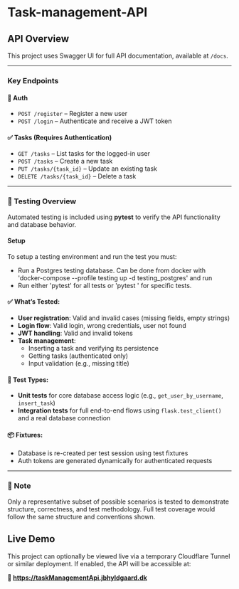 # Task-management-API
## API Overview

This project uses Swagger UI for full API documentation, available at `/docs`.

---

### Key Endpoints

#### 🔐 Auth
- `POST /register` – Register a new user
- `POST /login` – Authenticate and receive a JWT token

#### ✅ Tasks (Requires Authentication)
- `GET /tasks` – List tasks for the logged-in user
- `POST /tasks` – Create a new task
- `PUT /tasks/{task_id}` – Update an existing task
- `DELETE /tasks/{task_id}` – Delete a task

---

### 🧪 Testing Overview

Automated testing is included using **pytest** to verify the API functionality and database behavior.

#### Setup
To setup a testing environment and run the test you must:
- Run a Postgres testing database. Can be done from docker with 'docker-compose --profile testing up -d testing_postgres' and run 
- Run either 'pytest' for all tests or 'pytest <filename>' for specific tests.

#### ✅ What’s Tested:
- **User registration**: Valid and invalid cases (missing fields, empty strings)
- **Login flow**: Valid login, wrong credentials, user not found
- **JWT handling**: Valid and invalid tokens
- **Task management**:
  - Inserting a task and verifying its persistence
  - Getting tasks (authenticated only)
  - Input validation (e.g., missing title)

#### 🧱 Test Types:
- **Unit tests** for core database access logic (e.g., `get_user_by_username`, `insert_task`)
- **Integration tests** for full end-to-end flows using `flask.test_client()` and a real database connection

#### 📦 Fixtures:
- Database is re-created per test session using test fixtures
- Auth tokens are generated dynamically for authenticated requests

---

### 📝 Note
Only a representative subset of possible scenarios is tested to demonstrate structure, correctness, and test methodology. Full test coverage would follow the same structure and conventions shown.

## Live Demo

This project can optionally be viewed live via a temporary Cloudflare Tunnel or similar deployment. If enabled, the API will be accessible at:

**🔗 https://taskManagementApi.jbhyldgaard.dk**

